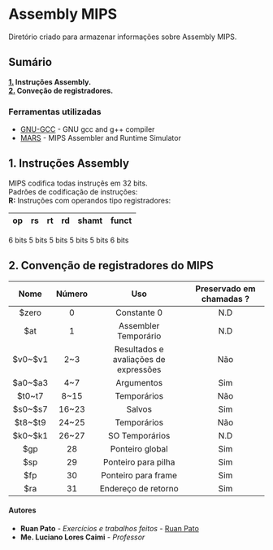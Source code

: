 # Assembly MIPS

Diretório criado para armazenar informações sobre Assembly MIPS.

## Sumário ##
**[1.](#1-instru%C3%A7%C3%B5es-assembly) Instruções Assembly.**  
**[2.](#2-conven%C3%A7%C3%A3o-de-registradores-do-mips) Conveção de registradores.**

### Ferramentas utilizadas ###

* [GNU-GCC](https://gcc.gnu.org/) - GNU gcc and g++ compiler
* [MARS](http://courses.missouristate.edu/KenVollmar/mars/) - MIPS Assembler and Runtime Simulator

## 1. Instruções Assembly ##
MIPS codifica todas instruçẽs em 32 bits.  
Padrões de codificação de instruções:  
**R:** Instruções com operandos tipo registradores:


|   op   	|   rs   	|   rt   	|   rd   	|  shamt 	|  funct 	|
|:------:	|:------:	|:------:	|:------:	|:------:	|:------:	|
  6 bits 	  5 bits 	  5 bits 	  5 bits 	  5 bits 	  6 bits 	 


## 2. Convenção de registradores do MIPS ##
|   Nome  	| Número 	|                  Uso                  	| Preservado em chamadas ? 	|
|:-------:	|:------:	|:-------------------------------------:	|:------------------------:	|
|  \$zero  	|    0   	|              Constante 0              	|            N.D           	|
|   \$at   	|    1   	|          Assembler Temporário         	|            N.D           	|
| \$v0~\$v1 	|   2~3  	| Resultados e avaliações de expressões 	|            Não           	|
| \$a0~\$a3 	|   4~7  	|               Argumentos              	|            Sim           	|
|  \$t0~t7 	|  8~15  	|              Temporários              	|            Não           	|
| \$s0~\$s7 	|  16~23 	|                 Salvos                	|            Sim           	|
| \$t8~\$t9 	|  24~25 	|              Temporários              	|            Não           	|
| \$k0~\$k1 	|  26~27 	|             SO Temporários            	|            N.D           	|
|   \$gp   	|   28   	|            Ponteiro global            	|            Sim           	|
|   \$sp   	|   29   	|          Ponteiro para pilha          	|            Sim           	|
|   \$fp   	|   30   	|          Ponteiro para frame          	|            Sim           	|
|   \$ra   	|   31   	|          Endereço de retorno          	|            Sim           	|

#### Autores ####

* **Ruan Pato** - *Exercícios e trabalhos feitos* - [Ruan Pato](https://github.com/ruanpato)
* **Me. Luciano Lores Caimi** - *Professor*